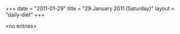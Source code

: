+++
date = "2011-01-29"
title = "29 January 2011 (Saturday)"
layout = "daily-diet"
+++


\<no entries\>
